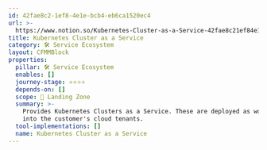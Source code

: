 ```yaml
---
id: 42fae8c2-1ef8-4e1e-bcb4-eb6ca1520ec4
url: >-
  https://www.notion.so/Kubernetes-Cluster-as-a-Service-42fae8c21ef84e1ebcb4eb6ca1520ec4
title: Kubernetes Cluster as a Service
category: 🛠 Service Ecosystem
layout: CFMMBlock
properties:
  pillar: 🛠 Service Ecosystem
  enables: []
  journey-stage: ⭐️⭐️⭐️⭐️
  depends-on: []
  scope: 🛬 Landing Zone
  summary: >-
    Provides Kubernetes Clusters as a Service. These are deployed as workloads
    into the customer's cloud tenants.
  tool-implementations: []
  name: Kubernetes Cluster as a Service
---
```


